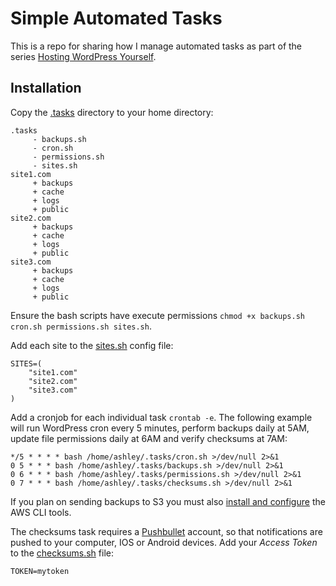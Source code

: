 # Simple Automated Tasks

This is a repo for sharing how I manage automated tasks as part of the series [Hosting WordPress Yourself](https://deliciousbrains.com/hosting-wordpress-setup-secure-virtual-server/).

## Installation

Copy the [.tasks](https://github.com/A5hleyRich/simple-automated-tasks/tree/master/.tasks) directory to your home directory:

```
.tasks
     - backups.sh
     - cron.sh
     - permissions.sh
     - sites.sh
site1.com
     + backups
     + cache
     + logs
     + public
site2.com
     + backups
     + cache
     + logs
     + public
site3.com
     + backups
     + cache
     + logs
     + public
```

Ensure the bash scripts have execute permissions `chmod +x backups.sh cron.sh permissions.sh sites.sh`.

Add each site to the [sites.sh](https://github.com/A5hleyRich/simple-automated-tasks/blob/master/.tasks/sites.sh) config file:

```
SITES=(
	"site1.com"
	"site2.com"
	"site3.com"
)
```

Add a cronjob for each individual task `crontab -e`. The following example will run WordPress cron every 5 minutes, perform backups daily at 5AM, update file permissions daily at 6AM and verify checksums at 7AM:

```
*/5 * * * * bash /home/ashley/.tasks/cron.sh >/dev/null 2>&1 
0 5 * * * bash /home/ashley/.tasks/backups.sh >/dev/null 2>&1
0 6 * * * bash /home/ashley/.tasks/permissions.sh >/dev/null 2>&1
0 7 * * * bash /home/ashley/.tasks/checksums.sh >/dev/null 2>&1
```

If you plan on sending backups to S3 you must also [install and configure](https://deliciousbrains.com/backup-wordpress-amazon-glacier/#installing-aws) the AWS CLI tools.

The checksums task requires a [Pushbullet](https://www.pushbullet.com) account, so that notifications are pushed to your computer, IOS or Android devices. Add your _Access Token_ to the [checksums.sh](https://github.com/A5hleyRich/simple-automated-tasks/blob/master/.tasks/checksums.sh) file:

```
TOKEN=mytoken
```
